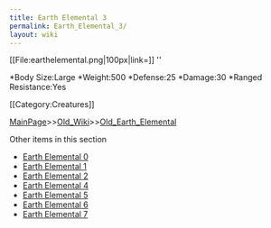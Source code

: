 ```yaml
---
title: Earth Elemental 3
permalink: Earth_Elemental_3/
layout: wiki
---
```

[[File:earthelemental.png|100px|link=]] ''

*Body Size:Large
*Weight:500
*Defense:25
*Damage:30
*Ranged Resistance:Yes

[[Category:Creatures]]

[MainPage](/keeperrl_wiki/ "wikilink")>>[Old_Wiki](/keeperrl_wiki/Old_Wiki "wikilink")>>[Old_Earth_Elemental](/keeperrl_wiki/Old_Earth_Elemental "wikilink")

Other items in this section
-    [Earth Elemental 0](/keeperrl_wiki/Earth_Elemental_0 "wikilink")
-    [Earth Elemental 1](/keeperrl_wiki/Earth_Elemental_1 "wikilink")
-    [Earth Elemental 2](/keeperrl_wiki/Earth_Elemental_2 "wikilink")
-    [Earth Elemental 4](/keeperrl_wiki/Earth_Elemental_4 "wikilink")
-    [Earth Elemental 5](/keeperrl_wiki/Earth_Elemental_5 "wikilink")
-    [Earth Elemental 6](/keeperrl_wiki/Earth_Elemental_6 "wikilink")
-    [Earth Elemental 7](/keeperrl_wiki/Earth_Elemental_7 "wikilink")
